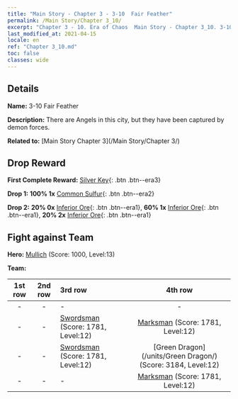 ```yaml
---
title: "Main Story - Chapter 3 - 3-10  Fair Feather"
permalink: /Main Story/Chapter 3_10/
excerpt: "Chapter 3 - 10. Era of Chaos  Main Story - Chapter 3_10. 3-10  Fair Feather"
last_modified_at: 2021-04-15
locale: en
ref: "Chapter 3_10.md"
toc: false
classes: wide
---
```


## Details

 **Name:** 3-10  Fair Feather

 **Description:** There are Angels in this city, but they have been captured by demon forces.

 **Related to:** [Main Story Chapter 3](/Main Story/Chapter 3/)

## Drop Reward

 **First Complete Reward:** [Silver Key](/Items/con_693/){: .btn .btn--era3}

 **Drop 1:** **100% 1x** [Common Sulfur](/Items/mat_9/){: .btn .btn--era2}

 **Drop 2:** **20% 0x** [Inferior Ore](/Items/mat_1/){: .btn .btn--era1}, **60% 1x** [Inferior Ore](/Items/mat_1/){: .btn .btn--era1}, **20% 2x** [Inferior Ore](/Items/mat_1/){: .btn .btn--era1}


## Fight against Team
 **Hero:** [Mullich](/heroes/Mullich/) (Score: 1000, Level:13)

 **Team:**


  | 1st row | 2nd row | 3rd row | 4th row |
  |:----:|:----:|:----|:----:|
  | - | - | - | - |
  | - | - | [Swordsman](/units/Swordsman/) (Score: 1781, Level:12)  | [Marksman](/units/Marksman/) (Score: 1781, Level:12)  |
  | - | - | [Swordsman](/units/Swordsman/) (Score: 1781, Level:12)  | [Green Dragon](/units/Green Dragon/) (Score: 3184, Level:12)  |
  | - | - | - | [Marksman](/units/Marksman/) (Score: 1781, Level:12)  |


